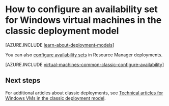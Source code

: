 <properties
    pageTitle="Availability sets for Windows classic VMs | Azure"
    description="Configure an availability set for a new or existing Windows virtual machine in the classic deployment model using the Azure portal and Azure PowerShell."
    services="virtual-machines-windows"
    documentationcenter=""
    author="cynthn"
    manager="timlt"
    editor=""
    tags="azure-service-management" />
<tags
    ms.assetid="c3b7fdec-fb59-4412-a4f4-f3a0b9c62e93"
    ms.service="virtual-machines-windows"
    ms.workload="infrastructure-services"
    ms.tgt_pltfrm="vm-windows"
    ms.devlang="na"
    ms.topic="article"
    ms.date="09/27/2016"
    wacn.date=""
    ms.author="cynthn" />

# How to configure an availability set for Windows virtual machines in the classic deployment model
[AZURE.INCLUDE [learn-about-deployment-models](../../includes/learn-about-deployment-models-classic-include.md)]

You can also [configure availability sets](/documentation/articles/virtual-machines-windows-create-availability-set/) in Resource Manager deployments.

[AZURE.INCLUDE [virtual-machines-common-classic-configure-availability](../../includes/virtual-machines-common-classic-configure-availability.md)]

## Next steps
For additional articles about classic deployments, see [Technical articles for Windows VMs in the classic deployment model](/documentation/articles/virtual-machines-windows-index/).

